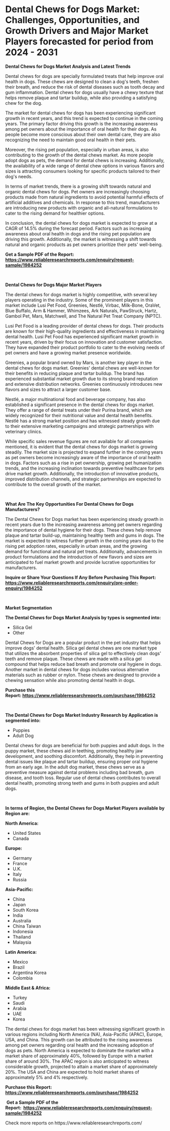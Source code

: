 <p><h1>Dental Chews for Dogs Market: Challenges, Opportunities, and Growth Drivers and Major Market Players forecasted for period from 2024 - 2031</h1></p><p><strong>Dental Chews for Dogs Market Analysis and Latest Trends</strong></p>
<p><p>Dental chews for dogs are specially formulated treats that help improve oral health in dogs. These chews are designed to clean a dog's teeth, freshen their breath, and reduce the risk of dental diseases such as tooth decay and gum inflammation. Dental chews for dogs usually have a chewy texture that helps remove plaque and tartar buildup, while also providing a satisfying chew for the dog.</p><p>The market for dental chews for dogs has been experiencing significant growth in recent years, and this trend is expected to continue in the coming years. The primary factor driving this growth is the increasing awareness among pet owners about the importance of oral health for their dogs. As people become more conscious about their own dental care, they are also recognizing the need to maintain good oral health in their pets.</p><p>Moreover, the rising pet population, especially in urban areas, is also contributing to the growth of the dental chews market. As more people adopt dogs as pets, the demand for dental chews is increasing. Additionally, the availability of a wide range of dental chew options in various flavors and sizes is attracting consumers looking for specific products tailored to their dog's needs.</p><p>In terms of market trends, there is a growing shift towards natural and organic dental chews for dogs. Pet owners are increasingly choosing products made from natural ingredients to avoid potential harmful effects of artificial additives and chemicals. In response to this trend, manufacturers are introducing new products with organic and all-natural formulations to cater to the rising demand for healthier options.</p><p>In conclusion, the dental chews for dogs market is expected to grow at a CAGR of 14.5% during the forecast period. Factors such as increasing awareness about oral health in dogs and the rising pet population are driving this growth. Additionally, the market is witnessing a shift towards natural and organic products as pet owners prioritize their pets' well-being.</p></p>
<p><strong>Get a Sample PDF of the Report:&nbsp; <a href="https://www.reliableresearchreports.com/enquiry/request-sample/1984252">https://www.reliableresearchreports.com/enquiry/request-sample/1984252</a></strong></p>
<p>&nbsp;</p>
<p><strong>Dental Chews for Dogs Major Market Players</strong></p>
<p><p>The dental chews for dogs market is highly competitive, with several key players operating in the industry. Some of the prominent players in this market include Lusi Pet Food, Greenies, Nestlé, Virbac, Milk-Bone, OraVet, Blue Buffalo, Arm & Hammer, Whimzees, Ark Naturals, PawStruck, Hartz, Gambol Pet, Mars, Matchwell, and The Natural Pet Treat Company (NPTC).</p><p>Lusi Pet Food is a leading provider of dental chews for dogs. Their products are known for their high-quality ingredients and effectiveness in maintaining dental health. Lusi Pet Food has experienced significant market growth in recent years, driven by their focus on innovation and customer satisfaction. They have expanded their product portfolio to cater to the evolving needs of pet owners and have a growing market presence worldwide.</p><p>Greenies, a popular brand owned by Mars, is another key player in the dental chews for dogs market. Greenies' dental chews are well-known for their benefits in reducing plaque and tartar buildup. The brand has experienced substantial market growth due to its strong brand reputation and extensive distribution networks. Greenies continuously introduces new flavors and sizes to attract a larger customer base. </p><p>Nestlé, a major multinational food and beverage company, has also established a significant presence in the dental chews for dogs market. They offer a range of dental treats under their Purina brand, which are widely recognized for their nutritional value and dental health benefits. Nestlé has a strong market position and has witnessed steady growth due to their extensive marketing campaigns and strategic partnerships with veterinary clinics.</p><p>While specific sales revenue figures are not available for all companies mentioned, it is evident that the dental chews for dogs market is growing steadily. The market size is projected to expand further in the coming years as pet owners become increasingly aware of the importance of oral health in dogs. Factors such as a rise in pet ownership, growing pet humanization trends, and the increasing inclination towards preventive healthcare for pets drive market growth. Additionally, the introduction of innovative products, improved distribution channels, and strategic partnerships are expected to contribute to the overall growth of the market.</p></p>
<p>&nbsp;</p>
<p><strong>What Are The Key Opportunities For Dental Chews for Dogs Manufacturers?</strong></p>
<p><p>The Dental Chews for Dogs market has been experiencing steady growth in recent years due to the increasing awareness among pet owners regarding the importance of dental hygiene for their dogs. These chews help remove plaque and tartar build-up, maintaining healthy teeth and gums in dogs. The market is expected to witness further growth in the coming years due to the rising pet adoption rates, especially in urban areas, and the growing demand for functional and natural pet treats. Additionally, advancements in product formulations and the introduction of new flavors and sizes are anticipated to fuel market growth and provide lucrative opportunities for manufacturers.</p></p>
<p><strong>Inquire or Share Your Questions If Any Before Purchasing This Report: <a href="https://www.reliableresearchreports.com/enquiry/pre-order-enquiry/1984252">https://www.reliableresearchreports.com/enquiry/pre-order-enquiry/1984252</a></strong></p>
<p>&nbsp;</p>
<p><strong>Market Segmentation</strong></p>
<p><strong>The Dental Chews for Dogs Market Analysis by types is segmented into:</strong></p>
<p><ul><li>Silica Gel</li><li>Other</li></ul></p>
<p><p>Dental Chews for Dogs are a popular product in the pet industry that helps improve dogs' dental health. Silica gel dental chews are one market type that utilizes the absorbent properties of silica gel to effectively clean dogs' teeth and remove plaque. These chews are made with a silica gel compound that helps reduce bad breath and promote oral hygiene in dogs. Another market in dental chews for dogs includes various alternative materials such as rubber or nylon. These chews are designed to provide a chewing sensation while also promoting dental health in dogs.</p></p>
<p><strong>Purchase this Report:&nbsp;<a href="https://www.reliableresearchreports.com/purchase/1984252">https://www.reliableresearchreports.com/purchase/1984252</a></strong></p>
<p>&nbsp;</p>
<p><strong>The Dental Chews for Dogs Market Industry Research by Application is segmented into:</strong></p>
<p><ul><li>Puppies</li><li>Adult Dog</li></ul></p>
<p><p>Dental chews for dogs are beneficial for both puppies and adult dogs. In the puppy market, these chews aid in teething, promoting healthy jaw development, and soothing discomfort. Additionally, they help in preventing dental issues like plaque and tartar buildup, ensuring proper oral hygiene from an early age. In the adult dog market, these chews serve as a preventive measure against dental problems including bad breath, gum disease, and tooth loss. Regular use of dental chews contributes to overall dental health, promoting strong teeth and gums in both puppies and adult dogs.</p></p>
<p>&nbsp;</p>
<p><strong>In terms of Region, the Dental Chews for Dogs Market Players available by Region are:</strong></p>
<p>
    <p> <strong> North America: </strong>
        <ul>
            <li>United States</li>
            <li>Canada</li>
        </ul>
        </p> 
    <p> <strong> Europe: </strong>
        <ul>
            <li>Germany</li>
            <li>France</li>
            <li>U.K.</li>
            <li>Italy</li>
            <li>Russia</li>
        </ul>
        </p> 
    <p> <strong> Asia-Pacific: </strong>
        <ul>
            <li>China</li>
            <li>Japan</li>
            <li>South Korea</li>
            <li>India</li>
            <li>Australia</li>
            <li>China Taiwan</li>
            <li>Indonesia</li>
            <li>Thailand</li>
            <li>Malaysia</li>
        </ul>
        </p> 
    <p> <strong> Latin America: </strong>
        <ul>
            <li>Mexico</li>
            <li>Brazil</li>
            <li>Argentina Korea</li>
            <li>Colombia</li>
        </ul>
        </p> 
    <p> <strong> Middle East & Africa: </strong>
        <ul>
            <li>Turkey</li>
            <li>Saudi</li>
            <li>Arabia</li>
            <li>UAE</li>
            <li>Korea</li>
        </ul>
    </p>
    </p>
<p><p>The dental chews for dogs market has been witnessing significant growth in various regions including North America (NA), Asia-Pacific (APAC), Europe, USA, and China. This growth can be attributed to the rising awareness among pet owners regarding oral health and the increasing adoption of dogs as pets. North America is expected to dominate the market with a market share of approximately 40%, followed by Europe with a market share of around 30%. The APAC region is also anticipated to witness considerable growth, projected to attain a market share of approximately 20%. The USA and China are expected to hold market shares of approximately 5% and 4% respectively.</p></p>
<p><strong>Purchase this Report: <a href="https://www.reliableresearchreports.com/purchase/1984252">https://www.reliableresearchreports.com/purchase/1984252</a></strong></p>
<p>&nbsp;<strong>Get a Sample PDF of the Report:&nbsp;&nbsp;<a href="https://www.reliableresearchreports.com/enquiry/request-sample/1984252">https://www.reliableresearchreports.com/enquiry/request-sample/1984252</a></strong></p>
<p><strong></strong></p>
<p>Check more reports on https://www.reliableresearchreports.com/</p>